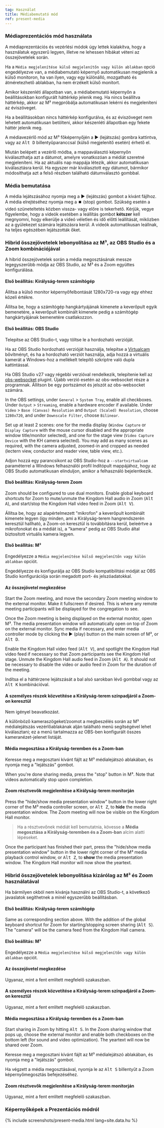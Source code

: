 ```yaml
---
tag: Használat
title: Médiabemutató mód
ref: present-media
---
```


### Médiaprezentációs mód használata

A médiaprezentációs és vezérlési módok úgy lettek kialakítva, hogy a használatuk egyszerű legyen, illetve ne lehessen hibákat véteni az összejövetelek során.

Ha a `Média megjelenítése külső megjelenítőn vagy külön ablakban` opció engedélyezve van, a médiabemutató képernyő automatikusan megjelenik a külső monitoron, ha van ilyen, vagy egy különálló, mozgatható és átméretezhető ablakban, ha nem érzékelt külső monitort.

Amikor készenléti állapotban van, a médiabemutató képernyőn a beállításokban konfigurált háttérkép jelenik meg. Ha nincs beállítva háttérkép, akkor az M³ megpróbálja automatikusan lekérni és megjeleníteni az éviszöveget.

Ha a beállításokban nincs háttérkép konfigurálva, és az éviszöveget nem lehetett automatikusan betölteni, akkor készenléti állapotban egy fekete háttér jelenik meg.

A médiavezérlő mód az M³ főképernyőjén a ▶️ (lejátszás) gombra kattintva, vagy az <kbd>Alt D</kbd> billentyűparanccsal (külső megjelenítő esetén) érhető el.

Miután belépett a vezérlő módba, a mappaválasztó képernyőn kiválaszthatja azt a dátumot, amelyre vonatkozóan a médiát szeretné megjeleníteni. Ha az aktuális nap mappája létezik, akkor automatikusan kiválasztásra kerül. Ha egyszer már kiválasztott egy dátumot, bármikor módosíthatja azt a felső részben található dátumválasztó gombbal.

### Média bemutatása

A média lejátszásához nyomja meg a ▶️ (lejátszás) gombot a kívánt fájlhoz. A média elrejtéséhez nyomja meg a ⏹️ (stop) gombot. Szükség esetén a videó szüneteltetés közben vissza- vagy előre is tekerhető. Kérjük, vegye figyelembe, hogy a videók esetében a leállítás gombot **kétszer** kell megnyomni, hogy elkerülje a videó véletlen és idő előtti leállítását, miközben az a gyülekezet számára lejátszásra kerül. A videók automatikusan leállnak, ha teljes egészében lejátszották őket.

### Hibrid összejövetelek lebonyolítása az M³, az OBS Studio és a Zoom kombinációjával

A hibrid összejövetelek során a média megosztásának messze legegyszerűbb módja az OBS Studio, az M³ és a Zoom együttes konfigurálása.

#### Első beállítás: Királyság-terem számítógép

Állítsa a külső monitor képernyőfelbontását 1280x720-ra vagy egy ehhez közeli értékre.

Állítsa be, hogy a számítógép hangkártyájának kimenete a keverőpult egyik bemenetére, a keverőpult kombinált kimenete pedig a számítógép hangkártyájának bemenetére csatlakozzon.

#### Első beállítás: OBS Studio

Telepítse az OBS Studio-t, vagy töltse le a hordozható verzióját.

Ha az OBS Studio hordozható verzióját használja, telepítse a [Virtualcam](https://obsproject.com/forum/resources/obs-virtualcam.949/) bővítményt, és ha a hordozható verziót használja, adja hozzá a virtuális kamerát a Windows-hoz a mellékelt telepítő szkriptre való dupla kattintással.

Ha OBS Studio v27 vagy régebbi verzióval rendelkezik, telepítenie kell az [obs-websocket](https://github.com/obsproject/obs-websocket) plugint. Újabb verzió esetén az obs-websocket része a programnak. Állítson be egy portszámot és jelszót az obs-websocket számára.

In the OBS settings, under `General` > `System Tray`, enable all checkboxes. Under `Output` > `Streaming`, enable a hardware encoder if available. Under `Video` > `Base (Canvas) Resolution` and `Output (Scaled) Resolution`, choose `1280x720`, and under `Downscale Filter`, choose `Bilinear`.

Set up at least 2 scenes: one for the media display (`Window Capture` or `Display Capture` with the mouse cursor disabled and the appropriate window title/monitor selected), and one for the stage view (`Video Capture Device` with the KH camera selected). You may add as many scenes as required, with the camera adjusted, zoomed-in and cropped as needed (lectern view, conductor and reader view, table view, etc.).

Adjon hozzá egy parancsikont az OBS Studio-hoz a `--startvirtualcam` paraméterrel a Windows felhasználói profil Indítópult mappájához, hogy az OBS Studio automatikusan elinduljon, amikor a felhasználó bejelentkezik.

#### Első beállítás: Királyság-terem Zoom

Zoom should be configured to use dual monitors. Enable global keyboard shortcuts for Zoom to mute/unmute the Kingdom Hall audio in Zoom (<kbd>Alt A</kbd>), and start/stop the Kingdom Hall video feed in Zoom (<kbd>Alt V</kbd>).

Állítsa be, hogy az alapértelmezett "mikrofon" a keverőpult kombinált kimenete legyen (így minden, ami a Királyság-terem hangrendszerén keresztül hallható, a Zoom-on keresztül is továbbításra kerül, beleértve a mikrofonokat és a médiát is), a "kamera" pedig az OBS Studio által biztosított virtuális kamera legyen.

#### Első beállítás: M³

Engedélyezze a `Média megjelenítése külső megjelenítőn vagy külön ablakban` opciót.

Engedélyezze és konfigurálja az OBS Studio kompatibilitási módját az OBS Studio konfigurációja során megadott port- és jelszóadatokkal.

#### Az összejövetel megkezdése

Start the Zoom meeting, and move the secondary Zoom meeting window to the external monitor. Make it fullscreen if desired. This is where any remote meeting participants will be displayed for the congregation to see.

Once the Zoom meeting is being displayed on the external monitor, open M³. The media presentation window will automatically open on top of Zoom on the external monitor. Sync media if necessary, and enter media controller mode by clicking the ▶️ (play) button on the main screen of M³, or <kbd>Alt D</kbd>.

Enable the Kingdom Hall video feed (<kbd>Alt V</kbd>), and spotlight the Kingdom Hall video feed if necessary so that Zoom participants see the Kingdom Hall stage. Unmute the Kingdom Hall audio feed in Zoom (<kbd>Alt A</kbd>). It should not be necessary to disable the video or audio feed in Zoom for the duration of the meeting.

Indítsa el a háttérzene lejátszását a bal alsó sarokban lévő gombbal vagy az <kbd>Alt K</kbd> kombinációval.

#### A személyes részek közvetítése a Királyság-terem színpadjáról a Zoom-on keresztül

Nem igényel beavatkozást.

A különböző kameraszögeket/zoomot a megbeszélés során az M³ médialejátszás vezérlőablakának alján található menü segítségével lehet kiválasztani; ez a menü tartalmazza az OBS-ben konfigurált összes kameranézet-jelenet listáját.

#### Média megosztása a Királyság-teremben és a Zoom-ban

Keresse meg a megosztani kívánt fájlt az M³ médialejátszó ablakában, és nyomja meg a "lejátszás" gombot.

When you're done sharing media, press the "stop" button in M³. Note that videos automatically stop upon completion.

#### Zoom résztvevők megjelenítése a Királyság-terem monitorján

Press the "hide/show media presentation window" button in the lower right corner of the M³ media controller screen, or <kbd>Alt Z</kbd>, to **hide** the media presentation window. The Zoom meeting will now be visible on the Kingdom Hall monitor.

> Ha a résztvevőnek médiát kell bemutatnia, kövesse a **Média megosztása a Királyság-teremben és a Zoom-ban** alcím alatti lépéseket.

Once the participant has finished their part, press the "hide/show media presentation window" button in the lower right corner of the M³ media playback control window, or <kbd>Alt Z</kbd>, to **show** the media presentation window. The Kingdom Hall monitor will now show the yeartext.

### Hibrid összejövetelek lebonyolítása kizárólag az M³ és Zoom használatával

Ha bármilyen okból nem kívánja használni az OBS Studio-t, a következő javaslatok segíthetnek a minél egyszerűbb beállításban.

#### Első beállítás: Királyság-terem számítógép

Same as corresponding section above. With the addition of the global keyboard shortcut for Zoom for starting/stopping screen sharing (<kbd>Alt S</kbd>). The "camera" will be the camera feed from the Kingdom Hall camera.

#### Első beállítás: M³

Engedélyezze a `Média megjelenítése külső megjelenítőn vagy külön ablakban` opciót.

#### Az összejövetel megkezdése

Ugyanaz, mint a fent említett megfelelő szakaszban.

#### A személyes részek közvetítése a Királyság-terem színpadjáról a Zoom-on keresztül

Ugyanaz, mint a fent említett megfelelő szakaszban.

#### Média megosztása a Királyság-teremben és a Zoom-ban

Start sharing in Zoom by hitting <kbd>Alt S</kbd>. In the Zoom sharing window that pops up, choose the external monitor and enable both checkboxes on the bottom left (for sound and video optimization). The yeartext will now be shared over Zoom.

Keresse meg a megosztani kívánt fájlt az M³ médialejátszó ablakában, és nyomja meg a "lejátszás" gombot.

Ha végzett a média megosztásával, nyomja le az <kbd>Alt S</kbd> billentyűt a Zoom képernyőmegosztás befejezéséhez.

#### Zoom résztvevők megjelenítése a Királyság-terem monitorján

Ugyanaz, mint a fent említett megfelelő szakaszban.

### Képernyőképek a Prezentációs módról

{% include screenshots/present-media.html lang=site.data.hu %}
